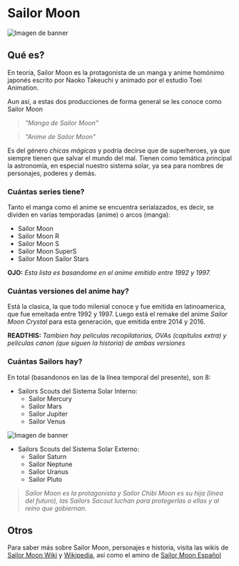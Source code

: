 # Sailor Moon
![Imagen de banner](https://i0.wp.com/codigoespagueti.com/wp-content/uploads/2019/06/sailor-moon-s-sailor-moon-musical-2020.jpg?fit=1080%2C608&quality=80&ssl=1)
## Qué es?
En teoría, Sailor Moon es la protagonista de un manga y anime homónimo japonés escrito por Naoko Takeuchi y animado por el estudio Toei Animation.

Aun así, a estas dos producciones de forma general se les conoce como Sailor Moon
> *"Manga de Sailor Moon"*

> *"Anime de Sailor Moon"*

Es del género *chicas mágicas* y podría decirse que de superheroes, ya que siempre tienen que salvar el mundo del mal. Tienen como temática principal la astronomía, en especial nuestro sistema solar, ya sea para nombres de personajes, poderes y demás.

### Cuántas series tiene? 
Tanto el manga como el anime se encuentra serialazados, es decir, se dividen en varias temporadas (anime) o arcos (manga):

- Sailor Moon
- Sailor Moon R
- Sailor Moon S
- Sailor Moon SuperS
- Sailor Moon Sailor Stars

**OJO:** *Esta lista es basandome en el anime emitido entre 1992 y 1997.*

### Cuántas versiones del anime hay?
Está la clasica, la que todo milenial conoce y fue emitida en latinoamerica, que fue emeitada entre 1992 y 1997. Luego está el remake del anime *Sailor Moon Crystal* para esta generación, que emitida entre 2014 y 2016.

**READTHIS:** *Tambien hay películas recopilatorias, OVAs (capítulos extra) y películas canon (que siguen la historia) de ambas versiones*

### Cuántas Sailors hay?
En total (basandonos en las de la línea temporal del presente), son 8:
- Sailors Scouts del Sistema Solar Interno:
  - Sailor Mercury
  - Sailor Mars
  - Sailor Jupiter
  - Sailor Venus

![Imagen de banner](https://i.pinimg.com/564x/a3/1f/32/a31f32279e54bb8b2c86d2c159883dd4.jpg)


- Sailors Scouts del Sistema Solar Externo:
  - Sailor Saturn
  - Sailor Neptune
  - Sailor Uranus
  - Sailor Pluto

>*Sailor Moon es la protagonista y Sailor Chibi Moon es su hija (linea del futuro), las Sailors Sacout luchan para protegerlas a ellas y al reino que gobiernan.*

## Otros
Para saber más sobre Sailor Moon, personajes e historia, visita las wikis de [Sailor Moon Wiki](https://sailormoon.fandom.com/es/wiki/Sailor_Moon_Wiki) y [Wikipedia](https://es.wikipedia.org/wiki/Sailor_Moon), así como el amino de [Sailor Moon Español](https://aminoapps.com/c/sailor-moon-espanol/info/)
